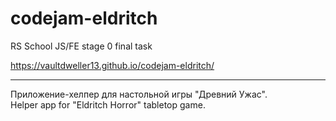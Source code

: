 # codejam-eldritch
RS School JS/FE stage 0 final task

https://vaultdweller13.github.io/codejam-eldritch/

___
Приложение-хелпер для настольной игры "Древний Ужас".  
Helper app for "Eldritch Horror" tabletop game.
